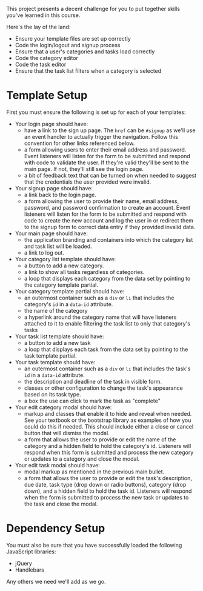 This project presents a decent challenge for you to put together skills you've learned in this course.

Here's the lay of the land:

* Ensure your template files are set up correctly
* Code the login/logout and signup process
* Ensure that a user's categories and tasks load correctly
* Code the category editor
* Code the task editor
* Ensure that the task list filters when a category is selected


# Template Setup

First you must ensure the following is set up for each of your templates:

* Your login page should have:
  * have a link to the sign up page. The `href` can be `#signup` as we'll use an event handler to actually trigger the navigation. Follow this convention for other links referenced below.
  * a form allowing users to enter their email address and password. Event listeners will listen for the form to be submitted and respond with code to validate the user. If they're valid they'll be sent to the main page. If not, they'll still see the login page.
  * a bit of feedback text that can be turned on when needed to suggest that the credentials the user provided were invalid.
* Your signup page should have:
  * a link back to the login page.
  * a form allowing the user to provide their name, email address, password, and password confirmation to create an account. Event listeners will listen for the form to be submitted and respond with code to create the new account and log the user in or redirect them to the signup form to correct data entry if they provided invalid data.
* Your main page should have:
  * the application branding and containers into which the category list and task list will be loaded.
  * a link to log out.
* Your category list template should have:
  * a button to add a new category.
  * a link to show all tasks regardless of categories.
  * a loop that displays each category from the data set by pointing to the category template partial.
* Your category template partial should have:
  * an outermost container such as a `div` or `li` that includes the category's `id` in a `data-id` attribute.
  * the name of the category
  * a hyperlink around the category name that will have listeners attached to it to enable filtering the task list to only that category's tasks
* Your task list template should have:
  * a button to add a new task
  * a loop that displays each task from the data set by pointing to the task template partial.
* Your task template should have:
  * an outermost container such as a `div` or `li` that includes the task's `id` in a `data-id` attribute.
  * the description and deadline of the task in visible form.
  * classes or other configuration to change the task's appearance based on its task type.
  * a box the use can click to mark the task as "complete"
* Your edit category modal should have:
  * markup and classes that enable it to hide and reveal when needed. See your textbook or the bootstrap library as examples of how you could do this if needed. This should include either a close or cancel button that will dismiss the modal.
  * a form that allows the user to provide or edit the name of the category and a hidden field to hold the category's id. Listeners will respond when this form is submitted and process the new category or updates to a category and close the modal.
* Your edit task modal should have:
  * modal markup as mentioned in the previous main bullet.
  * a form that allows the user to provide or edit the task's description, due date, task type (drop down or radio buttons), category (drop down), and a hidden field to hold the task id. Listeners will respond when the form is submitted to process the new task or updates to the task and close the modal.


# Dependency Setup

You must also be sure that you have successfully loaded the following JavaScript libraries:

* jQuery
* Handlebars

Any others we need we'll add as we go.
